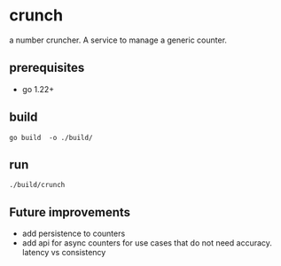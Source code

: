 # crunch

a number cruncher. A service to manage a generic counter.

## prerequisites
- go 1.22+

## build
```
go build  -o ./build/
```

## run
```
./build/crunch
```

## Future improvements
- add persistence to counters
- add api for async counters for use cases that do not need accuracy. latency vs consistency
